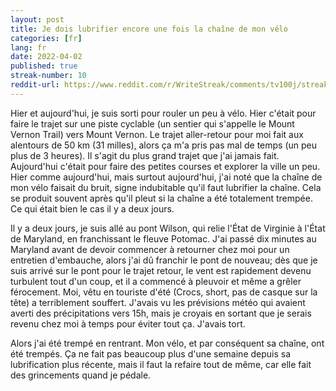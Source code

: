 ```yaml
---
layout: post
title: Je dois lubrifier encore une fois la chaîne de mon vélo
categories: [fr]
lang: fr
date: 2022-04-02
published: true
streak-number: 10
reddit-url: https://www.reddit.com/r/WriteStreak/comments/tv100j/streak_10_je_dois_lubrifier_encore_une_fois_la/
---
```

Hier et aujourd'hui, je suis sorti pour rouler un peu à vélo. Hier c'était pour faire le trajet sur une piste cyclable (un sentier qui s'appelle le Mount Vernon Trail) vers Mount Vernon. Le trajet aller-retour pour moi fait aux alentours de 50 km (31 milles), alors ça m'a pris pas mal de temps (un peu plus de 3 heures). Il s'agit du plus grand trajet que j'ai jamais fait. Aujourd'hui c'était pour faire des petites courses et explorer la ville un peu. Hier comme aujourd'hui, mais surtout aujourd'hui, j'ai noté que la chaîne de mon vélo faisait du bruit, signe indubitable qu'il faut lubrifier la chaîne. Cela se produit souvent après qu'il pleut si la chaîne a été totalement trempée. Ce qui était bien le cas il y a deux jours.

Il y a deux jours, je suis allé au pont Wilson, qui relie l'État de Virginie à l'État de Maryland, en franchissant le fleuve Potomac. J'ai passé dix minutes au Maryland avant de devoir commencer à retourner chez moi pour un entretien d'embauche, alors j'ai dû franchir le pont de nouveau; dès que je suis arrivé sur le pont pour le trajet retour, le vent est rapidement devenu turbulent tout d'un coup, et il a commencé à pleuvoir et même a grêler férocement. Moi, vêtu en touriste d'été (Crocs, short, pas de casque sur la tête) a terriblement souffert. J'avais vu les prévisions météo qui avaient averti des précipitations vers 15h, mais je croyais en sortant que je serais revenu chez moi à temps pour éviter tout ça. J'avais tort.

Alors j'ai été trempé en rentrant. Mon vélo, et par conséquent sa chaîne, ont été trempés. Ça ne fait pas beaucoup plus d'une semaine depuis sa lubrification plus récente, mais il faut la refaire tout de même, car elle fait des grincements quand je pédale.
